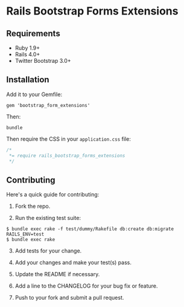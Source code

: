 # Rails Bootstrap Forms Extensions

## Requirements

* Ruby 1.9+
* Rails 4.0+
* Twitter Bootstrap 3.0+

## Installation

Add it to your Gemfile:

`gem 'bootstrap_form_extensions'`

Then:

`bundle`

Then require the CSS in your `application.css` file:

```css
/*
 *= require rails_bootstrap_forms_extensions
 */
```

## Contributing

Here's a quick guide for contributing:

1. Fork the repo.

2. Run the existing test suite:

```
$ bundle exec rake -f test/dummy/Rakefile db:create db:migrate RAILS_ENV=test
$ bundle exec rake
```

3. Add tests for your change.

4. Add your changes and make your test(s) pass.

5. Update the README if necessary.

6. Add a line to the CHANGELOG for your bug fix or feature.

7. Push to your fork and submit a pull request.
